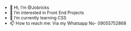 - 👋 Hi, I’m @Jobricks
- 👀 I’m interested in Front End Projects
- 🌱 I’m currently learning CSS
- 📫 How to reach me: Via my Whatsapp No- 09055752868

<!---
Jobricks/Jobricks is a ✨ special ✨ repository because its `README.md` (this file) appears on your GitHub profile.
You can click the Preview link to take a look at your changes.
--->
